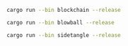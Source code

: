 ```sh
cargo run --bin blockchain --release
```

```sh
cargo run --bin blowball --release
```

```sh
cargo run --bin sidetangle --release
```
